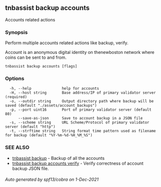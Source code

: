 ## tnbassist backup accounts

Accounts related actions

### Synopsis

Perform multiple accounts related actions like backup, verify.
	
Account is an anonymous digital identity on thenewboston network where coins can be sent to and from.

```
tnbassist backup accounts [flags]
```

### Options

```
  -h, --help              help for accounts
  -H, --host string       Base address/IP of primary validator server (required)
  -o, --outdir string     Output directory path where backup will be saved (default "./assets/account_backups")
  -p, --port uint16       Port of primary validator server (default 80)
      --save-as-json      Save to account backup in a JSON file
  -s, --scheme string     URL Scheme/Protocol of primary validator server (default "http")
  -t, --strftime string   String format time pattern used as filename for backup (default "%Y-%m-%d-%H_%M_%S")
```

### SEE ALSO

* [tnbassist backup](tnbassist_backup.md)	 - Backup of all the accounts
* [tnbassist backup accounts verify](tnbassist_backup_accounts_verify.md)	 - Verify correctness of account backup JSON file.

###### Auto generated by spf13/cobra on 1-Dec-2021
